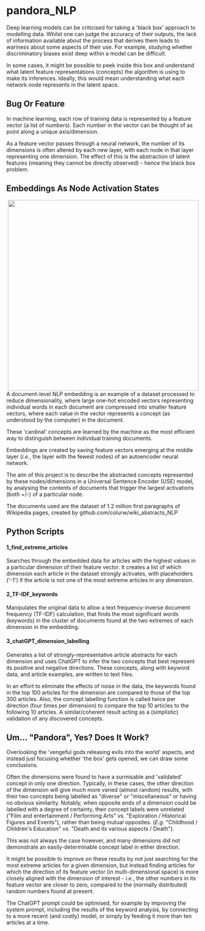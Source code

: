 # pandora_NLP

Deep learning models can be criticised for taking a 'black box' approach to
modelling data.  Whilst one can judge the accuracy of their outputs, the lack of 
information available about the process that derives them leads to wariness 
about some aspects of their use.  For example, studying whether discriminatory biases 
exist deep within a model can be difficult. 

In some cases, it might be possible to peek inside this box and understand what 
latent feature representations (concepts) the algorithm is using to make its inferences.
Ideally, this would mean understanding what each network node represents in the latent space.

## Bug Or Feature

In machine learning, each row of training data is represented by a feature
vector (a list of numbers).  Each number in the vector can be thought of as point along a unique axis/dimension.

As a feature vector passes through a neural network, the number of its dimensions 
is often altered by each new layer, with each node in that layer
representing one dimension.  The effect of this is the abstraction of latent features (meaning they cannot be directly observed) - hence the black box problem.

## Embeddings As Node Activation States

<img src="https://github.com/colurw/pandora_NLP/assets/66322644/aa26371a-0df5-4321-9e2f-4bc0b72a3f65" align="right" width="500px"/>
A document-level NLP embedding is an example of a dataset processed to reduce 
dimensionality, where large one-hot encoded vectors representing individual words
in each document are compressed into smaller feature vectors, where each value in the vector represents
a concept (as understood by the computer) in the document.  <br>

These 'cardinal' concepts are learned by the machine as the most efficient way to
distinguish between individual training documents. <br>

Embeddings are created by saving feature vectors emerging at the middle layer 
(_i.e._, the layer with the fewest nodes) of an autoencoder neural network. <br>

The aim of this project is to describe the abstracted concepts represented by these 
nodes/dimensions in a Universal Sentence Encoder (USE) model, by analysing the contents 
of documents that trigger the largest activations (both +/-) of a particular node. <br>

The documents used are the dataset of 1.2 million first paragraphs of Wikipedia pages,
created by github.com/colurw/wiki_abstracts_NLP <br clear="right"/>

## Python Scripts

#### 1_find_extreme_articles 

Searches through the embedded data for articles with the highest values in a particular
dimension of their feature vector.  It creates a list of which dimension each
article in the dataset strongly activates, with placeholders ('-1') if the article
is not one of the most extreme articles in any dimension.  

#### 2_TF-IDF_keywords

Manipulates the original data to allow a text frequency-inverse document 
frequency (TF-IDF) calculation, that finds the most significant words (keywords) in the cluster
of documents found at the two extremes of each dimension in the embedding.

#### 3_chatGPT_dimension_labelling

Generates a list of strongly-representative article abstracts for each dimension and 
uses ChatGPT to infer the two concepts that best represent its positive and negative 
directions.  These concepts, along with keyword data, and article examples, are written
to text files.

In an effort to eliminate the effects of noise in the data, the keywords found in the 
top 100 articles for the dimension are compared to those of the top 300 articles.  Also,
the concept labelling function is called twice per direction (four times per dimension)
to compare the top 10 articles to the following 10 articles.  A similar/coherent
result acting as a (simplistic) validation of any discovered concepts.

## Um... "Pandora", Yes?  Does It Work?

Overlooking the 'vengeful gods releasing evils into the world' aspects, and instead just focusing whether 'the box' gets opened, we can draw some conclusions.

Often the dimensions were found to have a surmisable and 'validated' concept in only one direction. Typically, in these cases, the other direction of the dimension will give much more varied (almost random) results, with their two concepts being labelled as "diverse" or "miscellaneous" or having no obvious similarity.  Notably, when opposite ends of a dimension could be labelled with a degree of certainty, their concept labels were unrelated ("Film and entertainment / Performing Arts" _vs._ "Exploration / Historical Figures and Events"), rather than being mutual opposites. (_E.g._ "Childhood / Children's Education" _vs._ "Death and its various aspects / Death").

This was not always the case however, and many dimensions did not demonstrate an easily-determinable concept label in either direction.

It might be possible to improve on these results by not just searching for the most extreme articles for a given dimension, but instead finding articles for which the direction of its feature vector (in multi-dimensional space) is more closely aligned with the dimension of interest - _i.e._, the other numbers in its feature vector are closer to zero, compared to the (normally distributed) random numbers found at present.

The ChatGPT prompt could be optimised, for example by improving the system prompt, including the results of the keyword analysis, by connecting to a more recent (and costly) model, or simply by feeding it more than ten articles at a time.  
